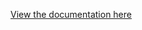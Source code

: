[View the documentation here](https://drive.google.com/file/d/1pWI2VKMJiYOSlNg1PAieDIIzfXSBNesL/view?usp=share_link)
